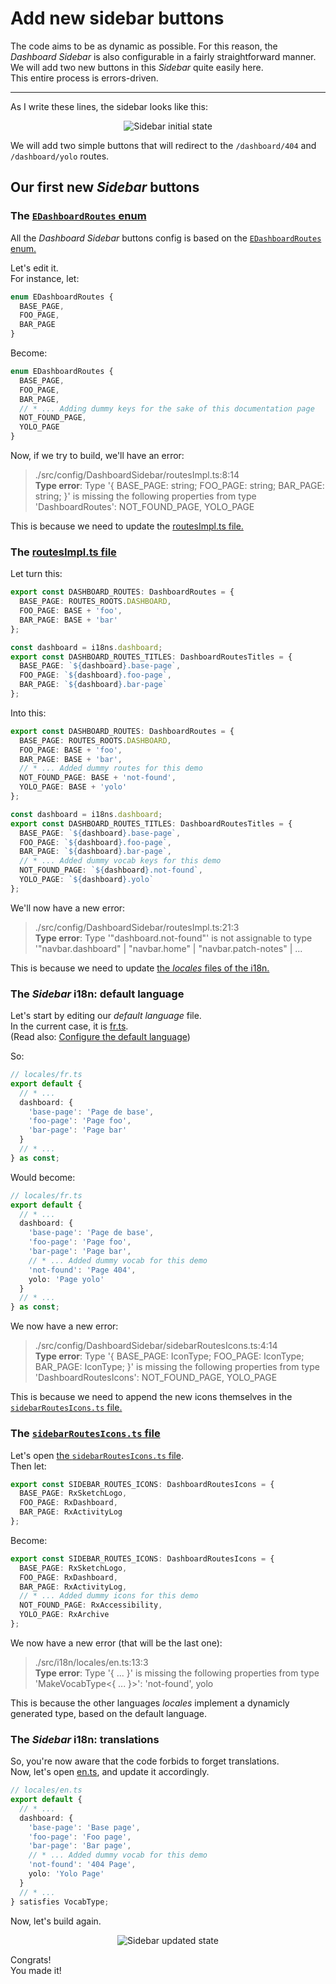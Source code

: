 # Add new sidebar buttons

The code aims to be as dynamic as possible. For this reason, the _Dashboard Sidebar_ is also configurable in a fairly straightforward manner.  
We will add two new buttons in this _Sidebar_ quite easily here.  
This entire process is errors-driven.

---

As I write these lines, the sidebar looks like this:

<p align="center"><img src="./Assets/01.add-new-sidebar-buttons/sidebar-initial-state.png" alt="Sidebar initial state"/></p>

We will add two simple buttons that will redirect to the `/dashboard/404` and `/dashboard/yolo` routes.

## Our first new _Sidebar_ buttons

### The [`EDashboardRoutes` enum](/src/config/DashboardSidebar/utils/RoutesMapping.ts)

All the _Dashboard Sidebar_ buttons config is based on the [`EDashboardRoutes` enum.](/src/config/DashboardSidebar/utils/RoutesMapping.ts)

Let's edit it.  
For instance, let:

```ts
enum EDashboardRoutes {
  BASE_PAGE,
  FOO_PAGE,
  BAR_PAGE
}
```

Become:

```ts
enum EDashboardRoutes {
  BASE_PAGE,
  FOO_PAGE,
  BAR_PAGE,
  // * ... Adding dummy keys for the sake of this documentation page
  NOT_FOUND_PAGE,
  YOLO_PAGE
}
```

Now, if we try to build, we'll have an error:

> ./src/config/DashboardSidebar/routesImpl.ts:8:14  
> **Type error**: Type '{ BASE_PAGE: string; FOO_PAGE: string; BAR_PAGE: string; }' is missing the following properties from type 'DashboardRoutes':
> NOT_FOUND_PAGE, YOLO_PAGE

This is because we need to update the [routesImpl.ts file.](/src/config/DashboardSidebar/routesImpl.ts)

### The [routesImpl.ts file](/src/config/DashboardSidebar/routesImpl.ts)

Let turn this:

```ts
export const DASHBOARD_ROUTES: DashboardRoutes = {
  BASE_PAGE: ROUTES_ROOTS.DASHBOARD,
  FOO_PAGE: BASE + 'foo',
  BAR_PAGE: BASE + 'bar'
};

const dashboard = i18ns.dashboard;
export const DASHBOARD_ROUTES_TITLES: DashboardRoutesTitles = {
  BASE_PAGE: `${dashboard}.base-page`,
  FOO_PAGE: `${dashboard}.foo-page`,
  BAR_PAGE: `${dashboard}.bar-page`
};
```

Into this:

```ts
export const DASHBOARD_ROUTES: DashboardRoutes = {
  BASE_PAGE: ROUTES_ROOTS.DASHBOARD,
  FOO_PAGE: BASE + 'foo',
  BAR_PAGE: BASE + 'bar',
  // * ... Added dummy routes for this demo
  NOT_FOUND_PAGE: BASE + 'not-found',
  YOLO_PAGE: BASE + 'yolo'
};

const dashboard = i18ns.dashboard;
export const DASHBOARD_ROUTES_TITLES: DashboardRoutesTitles = {
  BASE_PAGE: `${dashboard}.base-page`,
  FOO_PAGE: `${dashboard}.foo-page`,
  BAR_PAGE: `${dashboard}.bar-page`,
  // * ... Added dummy vocab keys for this demo
  NOT_FOUND_PAGE: `${dashboard}.not-found`,
  YOLO_PAGE: `${dashboard}.yolo`
};
```

We'll now have a new error:

> ./src/config/DashboardSidebar/routesImpl.ts:21:3  
> **Type error**: Type '"dashboard.not-found"' is not assignable to type '"navbar.dashboard" | "navbar.home" | "navbar.patch-notes" | ...

This is because we need to update [the _locales_ files of the i18n.](/src/i18n/locales/)

### The _Sidebar_ i18n: default language

Let's start by editing our _default language_ file.  
In the current case, it is [fr.ts](/src/i18n/locales/fr.ts).  
(Read also: [Configure the default language](/doc/i18n/01.configure-default-language.md))

So:

```ts
// locales/fr.ts
export default {
  // * ...
  dashboard: {
    'base-page': 'Page de base',
    'foo-page': 'Page foo',
    'bar-page': 'Page bar'
  }
  // * ...
} as const;
```

Would become:

```ts
// locales/fr.ts
export default {
  // * ...
  dashboard: {
    'base-page': 'Page de base',
    'foo-page': 'Page foo',
    'bar-page': 'Page bar',
    // * ... Added dummy vocab for this demo
    'not-found': 'Page 404',
    yolo: 'Page yolo'
  }
  // * ...
} as const;
```

We now have a new error:

> ./src/config/DashboardSidebar/sidebarRoutesIcons.ts:4:14  
> **Type error**: Type '{ BASE_PAGE: IconType; FOO_PAGE: IconType; BAR_PAGE: IconType; }' is missing the following properties from type
> 'DashboardRoutesIcons': NOT_FOUND_PAGE, YOLO_PAGE

This is because we need to append the new icons themselves in the [`sidebarRoutesIcons.ts` file.](/src/config/DashboardSidebar/sidebarRoutesIcons.ts)

### The [`sidebarRoutesIcons.ts` file](/src/config/DashboardSidebar/sidebarRoutesIcons.ts)

Let's open [the `sidebarRoutesIcons.ts` file](/src/config/DashboardSidebar/sidebarRoutesIcons.ts).  
Then let:

```ts
export const SIDEBAR_ROUTES_ICONS: DashboardRoutesIcons = {
  BASE_PAGE: RxSketchLogo,
  FOO_PAGE: RxDashboard,
  BAR_PAGE: RxActivityLog
};
```

Become:

```ts
export const SIDEBAR_ROUTES_ICONS: DashboardRoutesIcons = {
  BASE_PAGE: RxSketchLogo,
  FOO_PAGE: RxDashboard,
  BAR_PAGE: RxActivityLog,
  // * ... Added dummy icons for this demo
  NOT_FOUND_PAGE: RxAccessibility,
  YOLO_PAGE: RxArchive
};
```

We now have a new error (that will be the last one):

> ./src/i18n/locales/en.ts:13:3  
> **Type error**: Type '{ ... }' is missing the following properties from type 'MakeVocabType<{ ... }>': 'not-found', yolo

This is because the other languages _locales_ implement a dynamicly generated type, based on the default language.

### The _Sidebar_ i18n: translations

So, you're now aware that the code forbids to forget translations.  
Now, let's open [en.ts](/src/i18n/locales/en.ts), and update it accordingly.

```ts
// locales/en.ts
export default {
  // * ...
  dashboard: {
    'base-page': 'Base page',
    'foo-page': 'Foo page',
    'bar-page': 'Bar page',
    // * ... Added dummy vocab for this demo
    'not-found': '404 Page',
    yolo: 'Yolo Page'
  }
  // * ...
} satisfies VocabType;
```

Now, let's build again.

<p align="center"><img src="./Assets/01.add-new-sidebar-buttons/sidebar-updated-state.png" alt="Sidebar updated state"/></p>

Congrats!  
You made it!
